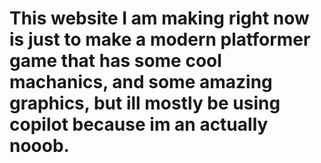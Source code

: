 # This website I am making right now is just to make a modern platformer game that has some cool machanics, and some amazing graphics, but ill mostly be using copilot because im an actually nooob.
